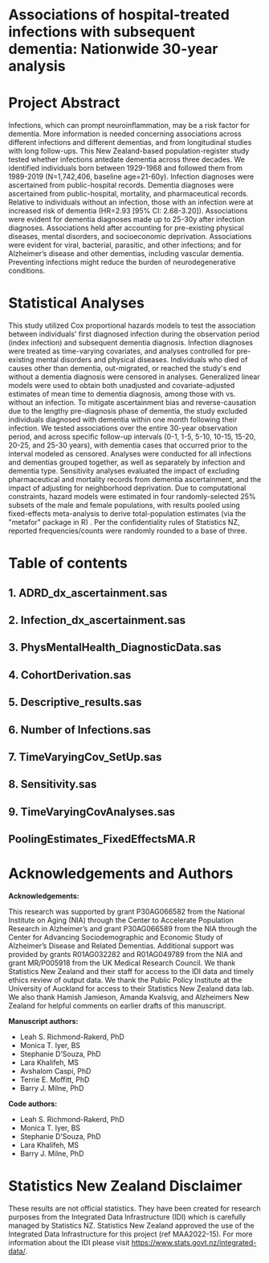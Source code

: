 # Associations of hospital-treated infections with subsequent dementia: Nationwide 30-year analysis

# Project Abstract 
Infections, which can prompt neuroinflammation, may be a risk factor for dementia. More information is needed concerning associations across different infections and different dementias, and from longitudinal studies with long follow-ups. This New Zealand-based population-register study tested whether infections antedate dementia across three decades. We identified individuals born between 1929-1968 and followed them from 1989-2019 (N=1,742,406, baseline age=21-60y). Infection diagnoses were ascertained from public-hospital records. Dementia diagnoses were ascertained from public-hospital, mortality, and pharmaceutical records. Relative to individuals without an infection, those with an infection were at increased risk of dementia (HR=2.93 [95% CI: 2.68-3.20]). Associations were evident for dementia diagnoses made up to 25-30y after infection diagnoses. Associations held after accounting for pre-existing physical diseases, mental disorders, and socioeconomic deprivation. Associations were evident for viral, bacterial, parasitic, and other infections; and for Alzheimer’s disease and other dementias, including vascular dementia. Preventing infections might reduce the burden of neurodegenerative conditions.

# Statistical Analyses 
This study utilized Cox proportional hazards models to test the association between individuals' first diagnosed infection during the observation period (index infection) and subsequent dementia diagnosis. Infection diagnoses were treated as time-varying covariates, and analyses controlled for pre-existing mental disorders and physical diseases. Individuals who died of causes other than dementia, out-migrated, or reached the study's end without a dementia diagnosis were censored in analyses. Generalized linear models were used to obtain both unadjusted and covariate-adjusted estimates of mean time to dementia diagnosis, among those with vs. without an infection.
To mitigate ascertainment bias and reverse-causation due to the lengthy pre-diagnosis phase of dementia, the study excluded individuals diagnosed with dementia within one month following their infection. We tested associations over the entire 30-year observation period, and across specific follow-up intervals (0-1, 1-5, 5-10, 10-15, 15-20, 20-25, and 25-30 years), with dementia cases that occurred prior to the interval modeled as censored. Analyses were conducted for all infections and dementias grouped together, as well as separately by infection and dementia type.
Sensitivity analyses evaluated the impact of excluding pharmaceutical and mortality records from dementia ascertainment, and the impact of adjusting for neighborhood deprivation. 
Due to computational constraints, hazard models were estimated in four randomly-selected 25% subsets of the male and female populations, with results pooled using fixed-effects meta-analysis to derive total-population estimates (via the "metafor" package in R) . 
Per the confidentiality rules of Statistics NZ, reported frequencies/counts were randomly rounded to a base of three. 

# Table of contents 
## 1. ADRD_dx_ascertainment.sas
## 2. Infection_dx_ascertainment.sas
## 3. PhysMentalHealth_DiagnosticData.sas
## 4. CohortDerivation.sas
## 5. Descriptive_results.sas
## 6. Number of Infections.sas
## 7. TimeVaryingCov_SetUp.sas
## 8. Sensitivity.sas
## 9. TimeVaryingCovAnalyses.sas
## PoolingEstimates_FixedEffectsMA.R

# Acknowledgements and Authors
**Acknowledgements:** 

This research was supported by grant P30AG066582 from the National Institute on Aging (NIA) through the Center to Accelerate Population Research in Alzheimer’s and grant P30AG066589 from the NIA through the Center for Advancing Sociodemographic and Economic Study of Alzheimer’s Disease and Related Dementias. Additional support was provided by grants R01AG032282 and R01AG049789 from the NIA and grant MR/P005918 from the UK Medical Research Council. We thank Statistics New Zealand and their staff for access to the IDI data and timely ethics review of output data. We thank the Public Policy Institute at the University of Auckland for access to their Statistics New Zealand data lab. We also thank Hamish Jamieson, Amanda Kvalsvig, and Alzheimers New Zealand for helpful comments on earlier drafts of this manuscript.

**Manuscript authors:** 
- Leah S. Richmond-Rakerd, PhD
- Monica T. Iyer, BS
- Stephanie D’Souza, PhD
- Lara Khalifeh, MS
- Avshalom Caspi, PhD
- Terrie E. Moffitt, PhD
- Barry J. Milne, PhD
  
**Code authors:** 
- Leah S. Richmond-Rakerd, PhD
- Monica T. Iyer, BS
- Stephanie D’Souza, PhD
- Lara Khalifeh, MS
- Barry J. Milne, PhD

# Statistics New Zealand Disclaimer 
These results are not official statistics. They have been created for research purposes from the Integrated Data Infrastructure (IDI) which is carefully managed by Statistics NZ. Statistics New Zealand approved the use of the Integrated Data Infrastructure for this project (ref MAA2022-15). For more information about the IDI please visit https://www.stats.govt.nz/integrated-data/.
